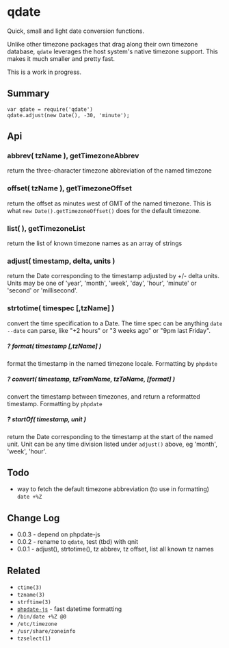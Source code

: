 qdate
=====

Quick, small and light date conversion functions.

Unlike other timezone packages that drag along their own timezone
database, `qdate` leverages the host system's native timezone support.
This makes it much smaller and pretty fast.

This is a work in progress.


Summary
-------

    var qdate = require('qdate')
    qdate.adjust(new Date(), -30, 'minute');


Api
---

### abbrev( tzName ), getTimezoneAbbrev

return the three-character timezone abbreviation of the named timezone

### offset( tzName ), getTimezoneOffset

return the offset as minutes west of GMT of the named timezone.  This is what
`new Date().getTimezoneOffset()` does for the default timezone.

### list( ), getTimezoneList

return the list of known timezone names as an array of strings

### adjust( timestamp, delta, units )

return the Date corresponding to the timestamp adjusted by +/- delta units.  Units
may be one of 'year', 'month', 'week', 'day', 'hour', 'minute' or 'second' or
'millisecond'.

### strtotime( timespec [,tzName] )

convert the time specification to a Date.  The time spec can be anything `date
--date` can parse, like "+2 hours" or "3 weeks ago" or "9pm last Friday".

##### ? format( timestamp [,tzName] )

format the timestamp in the named timezone locale.
Formatting by `phpdate`


##### ? convert( timestamp, tzFromName, tzToName, [format] )

convert the timestamp between timezones, and return a reformatted timestamp.
Formatting by `phpdate`

##### ? startOf( timestamp, unit )

return the Date corresponding to the timestamp at the start of the named unit.
Unit can be any time division listed under `adjust()` above, eg 'month', 'week',
'hour'.


Todo
----

- way to fetch the default timezone abbreviation (to use in formatting) `date +%Z`


Change Log
----------

- 0.0.3 - depend on phpdate-js
- 0.0.2 - rename to `qdate`, test (tbd) with qnit
- 0.0.1 - adjust(), strtotime(), tz abbrev, tz offset, list all known tz names

Related
-------

- `ctime(3)`
- `tzname(3)`
- `strftime(3)`
- [`phpdate-js`](https://github.com/andrasq/phpdate-js) - fast datetime formatting
- `/bin/date +%Z @0`
- `/etc/timezone`
- `/usr/share/zoneinfo`
- `tzselect(1)`
